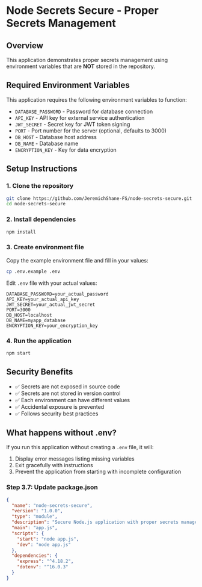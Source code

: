 # Node Secrets Secure - Proper Secrets Management

## Overview

This application demonstrates proper secrets management using environment variables that are **NOT** stored in the repository.

## Required Environment Variables

This application requires the following environment variables to function:

- `DATABASE_PASSWORD` - Password for database connection
- `API_KEY` - API key for external service authentication
- `JWT_SECRET` - Secret key for JWT token signing
- `PORT` - Port number for the server (optional, defaults to 3000)
- `DB_HOST` - Database host address
- `DB_NAME` - Database name
- `ENCRYPTION_KEY` - Key for data encryption

## Setup Instructions

### 1. Clone the repository

```bash
git clone https://github.com/JeremichShane-FS/node-secrets-secure.git
cd node-secrets-secure
```

### 2. Install dependencies

```bash
npm install
```

### 3. Create environment file

Copy the example environment file and fill in your values:

```bash
cp .env.example .env
```

Edit `.env` file with your actual values:

```
DATABASE_PASSWORD=your_actual_password
API_KEY=your_actual_api_key
JWT_SECRET=your_actual_jwt_secret
PORT=3000
DB_HOST=localhost
DB_NAME=myapp_database
ENCRYPTION_KEY=your_encryption_key
```

### 4. Run the application

```bash
npm start
```

## Security Benefits

- ✅ Secrets are not exposed in source code
- ✅ Secrets are not stored in version control
- ✅ Each environment can have different values
- ✅ Accidental exposure is prevented
- ✅ Follows security best practices

## What happens without .env?

If you run this application without creating a `.env` file, it will:

1. Display error messages listing missing variables
2. Exit gracefully with instructions
3. Prevent the application from starting with incomplete configuration

### Step 3.7: Update package.json

```json
{
  "name": "node-secrets-secure",
  "version": "1.0.0",
  "type": "module",
  "description": "Secure Node.js application with proper secrets management",
  "main": "app.js",
  "scripts": {
    "start": "node app.js",
    "dev": "node app.js"
  },
  "dependencies": {
    "express": "^4.18.2",
    "dotenv": "^16.0.3"
  }
}
```
